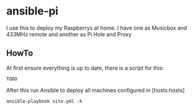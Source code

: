 # ansible-pi

I use this to deploy my Raspberrys at home. I have one as Musicbox and 433MHz remote and another as Pi Hole and Proxy

## HowTo

At first ensure everything is up to date, there is a script for this:
```
TODO
```

After this run Ansible to deploy all machines configured in [hosts:hosts]

```
ansible-playbook site.yml -k
```
